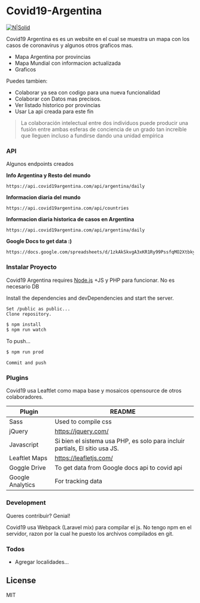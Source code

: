 # Covid19-Argentina

[![N|Solid](https://ezequielfernandez.com/covid-19logo.png)](https://ezequielfernandez.com/covid-19logo.png)

Covid19 Argentina es es un website en el cual se muestra un mapa con los casos de coronavirus y algunos otros graficos mas.

  - Mapa Argentina por provincias
  - Mapa Mundial con informacion actualizada
  - Graficos

Puedes tambien:
  - Colaborar ya sea con codigo para una nueva funcionalidad
  - Colaborar con Datos mas precisos.
  - Ver listado historico por provincias
  - Usar La api creada para este fin
  

> La colaboración intelectual entre dos individuos puede producir una fusión entre ambas esferas de conciencia de un grado tan increíble que lleguen incluso a fundirse dando una unidad empírica

### API

Algunos endpoints creados

**Info Argentina y Resto del mundo**
```
https://api.covid19argentina.com/api/argentina/daily
```
**Informacion diaria del mundo**
```
https://api.covid19argentina.com/api/countries
```
**Informacion diaria historica de casos en Argentina** 
```
https://api.covid19argentina.com/api/argentina/daily
```
**Google Docs to get data :)**
```
https://docs.google.com/spreadsheets/d/1zkAkSkvgA3xKR1Ry99PssfqMO2XtbkyZKXJ3A7X6iPQ/edit#gid=0
```

### Instalar Proyecto

Covid19 Argentina requires [Node.js](https://nodejs.org/) +JS y PHP para funcionar. No es necesario DB

Install the dependencies and devDependencies and start the server.

```
Set /public as public...
Clone repository.
```

```sh
$ npm install
$ npm run watch
```

To push...

```sh
$ npm run prod
```

```
Commit and push
```

### Plugins

Covid19 usa Leaftlet como mapa base y mosaicos opensource de otros colaboradores.

| Plugin | README |
| ------ | ------ |
| Sass | Used to compile css |
| jQuery | https://jquery.com/ |
| Javascript | Si bien el sistema usa PHP, es solo para incluir partials, El sitio usa JS. |
| Leaftlet Maps | https://leafletjs.com/ |
| Goggle Drive | To get data from Google docs api to covid api |
| Google Analytics | For tracking data


### Development

Queres contribuir? Genial!

Covid19 usa Webpack (Laravel mix) para compilar el js. 
No tengo npm en el servidor, razon por la cual he puesto los archivos compilados en git.


### Todos

 - Agregar localidades...

License
----

MIT



